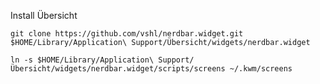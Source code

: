 Install Übersicht

    git clone https://github.com/vshl/nerdbar.widget.git $HOME/Library/Application\ Support/Übersicht/widgets/nerdbar.widget

    ln -s $HOME/Library/Application\ Support/Übersicht/widgets/nerdbar.widget/scripts/screens ~/.kwm/screens

